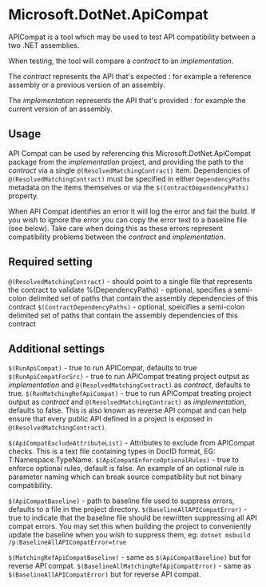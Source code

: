 # Microsoft.DotNet.ApiCompat

APICompat is a tool which may be used to test API compatibility between a two .NET assemblies.

When testing, the tool will compare a *contract* to an *implementation*.  

The *contract* represents the API that's expected : for example a reference assembly or a previous version of an assembly.

The *implementation* represents the API that's provided : for example the current version of an assembly.

## Usage

API Compat can be used by referencing this Microsoft.DotNet.ApiCompat package from the *implementation* project, and providing the path to the *contract* via a single `@(ResolvedMatchingContract)` item.  Dependencies of `@(ResolvedMatchingContract)` must be specified in either `DependencyPaths` metadata on the items themselves or via the `$(ContractDependencyPaths)` property.

When API Compat identifies an error it will log the error and fail the build.  If you wish to ignore the error you can copy the error text to a baseline file (see below).  Take care when doing this as these errors represent compatibility problems between the *contract* and *implementation*.

## Required setting

`@(ResolvedMatchingContract)` - should point to a single file that represents the contract to validate
    %(DependencyPaths) - optional, specifies a semi-colon delimited set of paths that contain the assembly dependencies of this contract
`$(ContractDependencyPaths)` - optional, speicifies a semi-colon delimited set of paths that contain the assembly dependencies of this contract

## Additional settings

`$(RunApiCompat)` - true to run APICompat, defaults to true
`$(RunApiCompatForSrc)` - true to run APICompat treating project output as *implementation* and `@(ResolvedMatchingContract)` as *contract*, defaults to true.
`$(RunMatchingRefApiCompat)` - true to run APICompat treating project output as *contract* and  `@(ResolvedMatchingContract)` as *implementation*, defaults to false.  This is also known as reverse API compat and can help ensure that every public API defined in a project is exposed in `@(ResolvedMatchingContract)`.

`$(ApiCompatExcludeAttributeList)` - Attributes to exclude from APICompat checks.  This is a text file containing types in DocID format, EG: T:Namespace.TypeName.
`$(ApiCompatEnforceOptionalRules)` - true to enforce optional rules, default is false.  An example of an optional rule is parameter naming which can break source compatibility but not binary compatibility.


`$(ApiCompatBaseline)` - path to baseline file used to suppress errors, defaults to a file in the project directory.
`$(BaselineAllAPICompatError)` - true to indicate that the baseline file should be rewritten suppressing all API compat errors.  You may set this when building the project to conveniently update the baseline when you wish to suppress them, eg: `dotnet msbuild /p:BaselineAllAPICompatError=true`

`$(MatchingRefApiCompatBaseline)` - same as `$(ApiCompatBaseline)` but for reverse API compat.
`$(BaselineAllMatchingRefApiCompatError)` - same as `$(BaselineAllAPICompatError)` but for reverse API compat.
